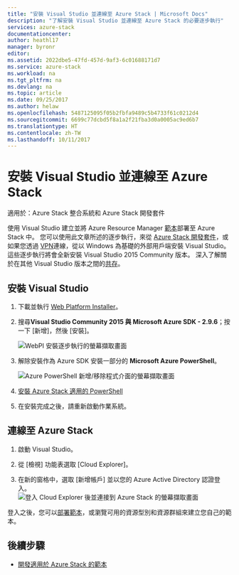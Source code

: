 ```yaml
---
title: "安裝 Visual Studio 並連線至 Azure Stack | Microsoft Docs"
description: "了解安裝 Visual Studio 並連線至 Azure Stack 的必要逐步執行"
services: azure-stack
documentationcenter: 
author: heathl17
manager: byronr
editor: 
ms.assetid: 2022dbe5-47fd-457d-9af3-6c01688171d7
ms.service: azure-stack
ms.workload: na
ms.tgt_pltfrm: na
ms.devlang: na
ms.topic: article
ms.date: 09/25/2017
ms.author: helaw
ms.openlocfilehash: 5487125095f05b2fbfa9489c5b4733f61c0212d4
ms.sourcegitcommit: 6699c77dcbd5f8a1a2f21fba3d0a0005ac9ed6b7
ms.translationtype: HT
ms.contentlocale: zh-TW
ms.lasthandoff: 10/11/2017
---
```

# <a name="install-visual-studio-and-connect-to-azure-stack"></a>安裝 Visual Studio 並連線至 Azure Stack

適用於：Azure Stack 整合系統和 Azure Stack 開發套件

使用 Visual Studio 建立並將 Azure Resource Manager [範本](user/azure-stack-arm-templates.md)部署至 Azure Stack 中。 您可以使用此文章所述的逐步執行，來從 [Azure Stack 開發套件](azure-stack-connect-azure-stack.md#connect-to-azure-stack-with-remote-desktop)，或如果您透過 [VPN](azure-stack-connect-azure-stack.md#connect-to-azure-stack-with-vpn)連線，從以 Windows 為基礎的外部用戶端安裝 Visual Studio。 這些逐步執行將會全新安裝 Visual Studio 2015 Community 版本。 深入了解關於在其他 Visual Studio 版本之間的[共存](https://msdn.microsoft.com/library/ms246609.aspx)。

## <a name="install-visual-studio"></a>安裝 Visual Studio
1. 下載並執行 [Web Platform Installer](https://www.microsoft.com/web/downloads/platform.aspx)。             
2. 搜尋**Visual Studio Community 2015 與 Microsoft Azure SDK - 2.9.6**；按一下 [新增]，然後 [安裝]。

    ![WebPI 安裝逐步執行的螢幕擷取畫面](./media/azure-stack-install-visual-studio/image1.png) 

3. 解除安裝作為 Azure SDK 安裝一部分的 **Microsoft Azure PowerShell**。

    ![Azure PowerShell 新增/移除程式介面的螢幕擷取畫面](./media/azure-stack-install-visual-studio/image2.png) 

4. [安裝 Azure Stack 適用的 PowerShell](azure-stack-powershell-install.md)

5. 在安裝完成之後，請重新啟動作業系統。

## <a name="connect-to-azure-stack"></a>連線至 Azure Stack

1. 啟動 Visual Studio。

2. 從 [檢視] 功能表選取 [Cloud Explorer]。

3. 在新的窗格中，選取 [新增帳戶] 並以您的 Azure Active Directory 認證登入。  
    ![登入 Cloud Explorer 後並連接到 Azure Stack 的螢幕擷取畫面](./media/azure-stack-install-visual-studio/image6.png)

登入之後，您可以[部署範本](user/azure-stack-deploy-template-visual-studio.md)，或瀏覽可用的資源型別和資源群組來建立您自己的範本。  

## <a name="next-steps"></a>後續步驟

 - [開發適用於 Azure Stack 的範本](user/azure-stack-develop-templates.md)
